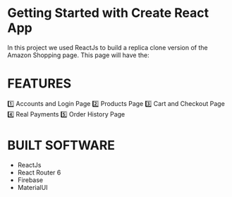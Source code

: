 # Getting Started with Create React App
In this project we used ReactJs to build a replica clone version of the Amazon Shopping page.
This page will have the:

# FEATURES
  1️⃣ Accounts and Login Page 
  2️⃣ Products Page 
  3️⃣ Cart and Checkout Page  
  4️⃣ Real Payments 
  5️⃣ Order History Page 

  
# BUILT SOFTWARE
* ReactJs
* React Router 6
* Firebase
* MaterialUI
